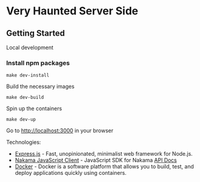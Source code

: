 # Very Haunted Server Side

## Getting Started

Local development

### Install npm packages

```shell
make dev-install
```

Build the necessary images

```shell
make dev-build
```

Spin up the containers

```shell
make dev-up
```

Go to [http://localhost:3000](http://localhost:3000) in your browser

Technologies:

- [Express.js](https://expressjs.com/) - Fast, unopinionated, minimalist web framework for Node.js.
- [Nakama JavaScript Client](https://heroiclabs.com/docs/nakama/client-libraries/javascript/) - JavaScript SDK for
  Nakama [API Docs](https://heroiclabs.github.io/nakama-js/)
- [Docker](https://docs.docker.com/manuals/) - Docker is a software platform that allows you to build, test, and deploy
  applications quickly using containers.